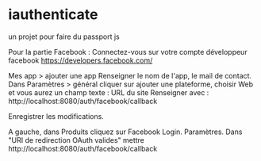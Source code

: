 # iauthenticate
un projet pour faire du passport js

Pour la partie Facebook :
Connectez-vous sur votre compte développeur facebook
https://developers.facebook.com/

Mes app > ajouter une app
Renseigner le nom de l'app, le mail de contact.
Dans Paramètres > général cliquer sur ajouter une plateforme, choisir Web et vous aurez un champ texte : URL du site
Renseigner avec : http://localhost:8080/auth/facebook/callback

Enregistrer les modifications.

A gauche, dans Produits cliquez sur Facebook Login.
Paramètres.
Dans "URI de redirection OAuth valides" mettre http://localhost:8080/auth/facebook/callback


